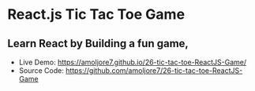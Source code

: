# React.js Tic Tac Toe Game

## Learn React by Building a fun game,
* Live Demo: https://amoljore7.github.io/26-tic-tac-toe-ReactJS-Game/
* Source Code: https://github.com/amoljore7/26-tic-tac-toe-ReactJS-Game